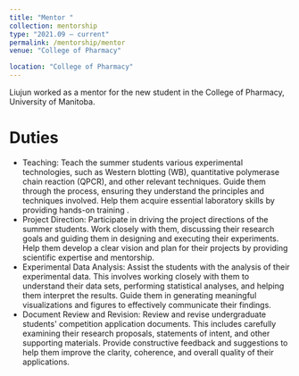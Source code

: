 ```yaml
---
title: "Mentor "
collection: mentorship
type: "2021.09 – current"
permalink: /mentorship/mentor
venue: "College of Pharmacy"

location: "College of Pharmacy"
---
```


Liujun worked as a mentor for the new student in the College of Pharmacy, University of Manitoba.

Duties
======
* Teaching: Teach  the summer students various experimental technologies, such as Western blotting (WB), quantitative polymerase chain reaction (QPCR), and other relevant techniques. Guide them through the process, ensuring they understand the principles and techniques involved. Help them acquire essential laboratory skills by providing hands-on training .
* Project Direction: Participate in driving the project directions of the summer students.  Work closely with them, discussing their research goals and guiding them in designing and executing their experiments. Help them develop a clear vision and plan for their projects by providing scientific expertise and mentorship.
* Experimental Data Analysis: Assist the students with the analysis of their experimental data. This involves working closely with them to understand their data sets, performing statistical analyses, and helping them interpret the results. Guide them in generating meaningful visualizations and figures to effectively communicate their findings.
* Document Review and Revision:  Review and revise undergraduate students' competition application documents. This includes carefully examining their research proposals, statements of intent, and other supporting materials. Provide constructive feedback and suggestions to help them improve the clarity, coherence, and overall quality of their applications.

